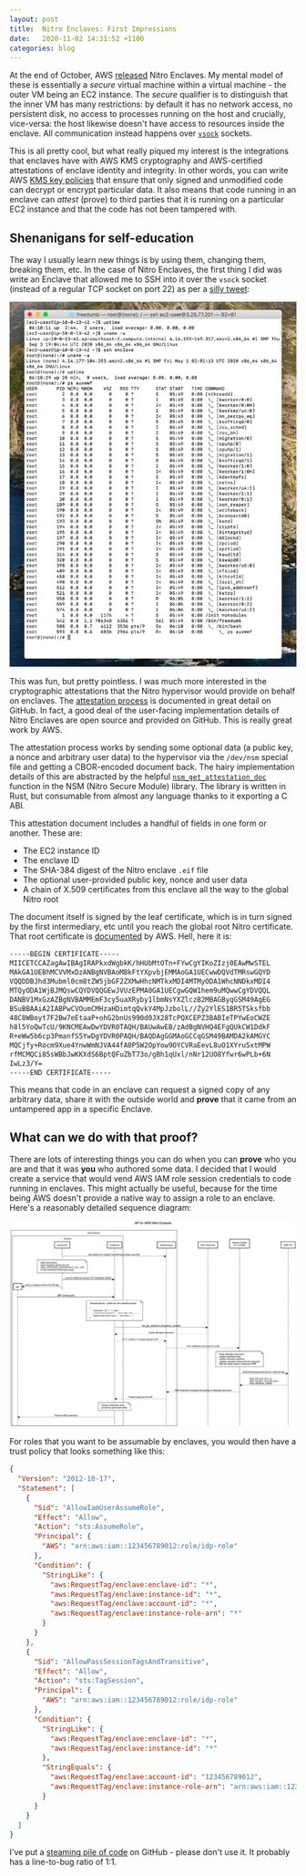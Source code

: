 ```yaml
---
layout: post
title:  Nitro Enclaves: First Impressions
date:   2020-11-02 14:31:52 +1100
categories: blog
---
```


At the end of October, AWS [released][nitro-blog] Nitro Enclaves. My mental model of these is essentially a *secure* virtual machine within a virtual machine - the outer VM being an EC2 instance. The *secure* qualifier is to distinguish that the inner VM has many restrictions: by default it has no network access, no persistent disk, no access to processes running on the host and crucially, vice-versa: the host likewise doesn't have access to resources inside the enclave. All communication instead happens over [`vsock`][vsock] sockets.

This is all pretty cool, but what really piqued my interest is the integrations that enclaves have with AWS KMS cryptography and AWS-certified attestations of enclave identity and integrity. In other words, you can write AWS [KMS key policies][kms-policies] that ensure that only signed and unmodified code can decrypt or encrypt particular data. It also means that code running in an enclave can *attest* (prove) to third parties that it is running on a particular EC2 instance and that the code has not been tampered with.

## Shenanigans for self-education

The way I usually learn new things is by using them, changing them, breaking them, etc. In the case of Nitro Enclaves, the first thing I did was write an Enclave that allowed me to SSH into it over the `vsock` socket (instead of a regular TCP socket on port 22) as per a [silly tweet][tweet]:

![screenshot](/assets/2020-11-02-ssh-enclave.jpeg)

This was fun, but pretty pointless. I was much more interested in the cryptographic attestations that the Nitro hypervisor would provide on behalf on enclaves. The [attestation process][attestation-process] is documented in great detail on GitHub. In fact, a good deal of the user-facing implementation details of Nitro Enclaves are open source and provided on GitHub. This is really great work by AWS.

The attestation process works by sending some optional data (a public key, a nonce and arbitrary user data) to the hypervisor via the `/dev/nsm` special file and getting a CBOR-encoded document back. The hairy implementation details of this are abstracted by the helpful [`nsm_get_attestation_doc`][nsm-get-doc-rust] function in the NSM (Nitro Secure Module) library. The library is written in Rust, but consumable from almost any language thanks to it exporting a C ABI.

This attestation document includes a handful of fields in one form or another. These are:

* The EC2 instance ID
* The enclave ID
* The SHA-384 digest of the Nitro enclave `.eif` file
* The optional user-provided public key, nonce and user data
* A chain of X.509 certificates from this enclave all the way to the global Nitro root

The document itself is signed by the leaf certificate, which is in turn signed by the first intermediary, etc until you reach the global root Nitro certificate. That root certificate is [documented][root-cert-doc] by AWS. Hell, here it is:

```
-----BEGIN CERTIFICATE-----
MIICETCCAZagAwIBAgIRAPkxdWgbkK/hHUbMtOTn+FYwCgYIKoZIzj0EAwMwSTEL
MAkGA1UEBhMCVVMxDzANBgNVBAoMBkFtYXpvbjEMMAoGA1UECwwDQVdTMRswGQYD
VQQDDBJhd3Mubml0cm8tZW5jbGF2ZXMwHhcNMTkxMDI4MTMyODA1WhcNNDkxMDI4
MTQyODA1WjBJMQswCQYDVQQGEwJVUzEPMA0GA1UECgwGQW1hem9uMQwwCgYDVQQL
DANBV1MxGzAZBgNVBAMMEmF3cy5uaXRyby1lbmNsYXZlczB2MBAGByqGSM49AgEG
BSuBBAAiA2IABPwCVOumCMHzaHDimtqQvkY4MpJzbolL//Zy2YlES1BR5TSksfbb
48C8WBoyt7F2Bw7eEtaaP+ohG2bnUs990d0JX28TcPQXCEPZ3BABIeTPYwEoCWZE
h8l5YoQwTcU/9KNCMEAwDwYDVR0TAQH/BAUwAwEB/zAdBgNVHQ4EFgQUkCW1DdkF
R+eWw5b6cp3PmanfS5YwDgYDVR0PAQH/BAQDAgGGMAoGCCqGSM49BAMDA2kAMGYC
MQCjfy+Rocm9Xue4YnwWmNJVA44fA0P5W2OpYow9OYCVRaEevL8uO1XYru5xtMPW
rfMCMQCi85sWBbJwKKXdS6BptQFuZbT73o/gBh1qUxl/nNr12UO8Yfwr6wPLb+6N
IwLz3/Y=
-----END CERTIFICATE-----
```

This means that code in an enclave can request a signed copy of any arbitrary data, share it with the outside world and **prove** that it came from an untampered app in a specific Enclave.

## What can we do with that proof?

There are lots of interesting things you can do when you can **prove** who you are and that it was **you** who authored some data. I decided that I would create a service that would vend AWS IAM role session credentials to code running in enclaves. This might actually be useful, because for the time being AWS doesn't provide a native way to assign a role to an enclave. Here's a reasonably detailed sequence diagram:

![screenshot](/assets/2020-11-02-sequence-diagram.png)

For roles that you want to be assumable by enclaves, you would then have a trust policy that looks something like this:

```json
{
  "Version": "2012-10-17",
  "Statement": [
    {
      "Sid": "AllowIamUserAssumeRole",
      "Effect": "Allow",
      "Action": "sts:AssumeRole",
      "Principal": {
        "AWS": "arn:aws:iam::123456789012:role/idp-role"
      },
      "Condition": {
        "StringLike": {
          "aws:RequestTag/enclave:enclave-id": "*",
          "aws:RequestTag/enclave:instance-id": "*",
          "aws:RequestTag/enclave:account-id": "*",
          "aws:RequestTag/enclave:instance-role-arn": "*"
        }
      }
    },
    {
      "Sid": "AllowPassSessionTagsAndTransitive",
      "Effect": "Allow",
      "Action": "sts:TagSession",
      "Principal": {
        "AWS": "arn:aws:iam::123456789012:role/idp-role"
      },
      "Condition": {
        "StringLike": {
          "aws:RequestTag/enclave:enclave-id": "*",
          "aws:RequestTag/enclave:instance-id": "*"
        },
        "StringEquals": {
          "aws:RequestTag/enclave:account-id": "123456789012",
          "aws:RequestTag/enclave:instance-role-arn": "arn:aws:iam::123456789012:role/instance-role"
        }
      }
    }
  ]
}
```

I've put a [steaming pile of code][code] on GitHub - please don't use it. It probably has a line-to-bug ratio of 1:1.

[nitro-blog]: https://aws.amazon.com/blogs/aws/aws-nitro-enclaves-isolated-ec2-environments-to-process-confidential-data/

[vsock]: https://man7.org/linux/man-pages/man7/vsock.7.html
[kms-policies]: https://docs.aws.amazon.com/enclaves/latest/user/kms.html
[tweet]: https://twitter.com/__steele/status/1321696473919074304
[attestation-process]: https://github.com/aws/aws-nitro-enclaves-nsm-api/blob/main/docs/attestation_process.md
[nsm-get-doc-rust]: https://github.com/aws/aws-nitro-enclaves-nsm-api/blob/bf5c9f2edb04ede2f5bbe1cb930d8d7c795bea8b/nsm-lib/src/lib.rs#L218
[root-cert-doc]: https://docs.aws.amazon.com/enclaves/latest/user/verify-root.html#validation-process
[code]: https://github.com/aidansteele/freedumb

